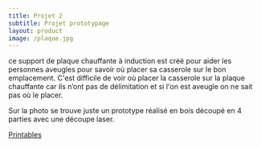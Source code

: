 ```yaml
---
title: Projet 2
subtitle: Projet prototypage
layout: product
image: /plaque.jpg
---
```


ce support de plaque chauffante à induction est créé pour aider les personnes aveugles pour savoir où placer sa casserole sur le bon emplacement. C'est difficile de voir où placer la casserole sur la plaque chauffante car ils n’ont pas de délimitation et si l'on est aveugle on ne sait pas où le placer.

Sur la photo se trouve juste un prototype réalisé en bois découpé en 4 parties avec une découpe laser.

[Printables](https://www.printables.com/model/1071886-induction-hotplate-support-for-blindness-people/comments/2183162)
